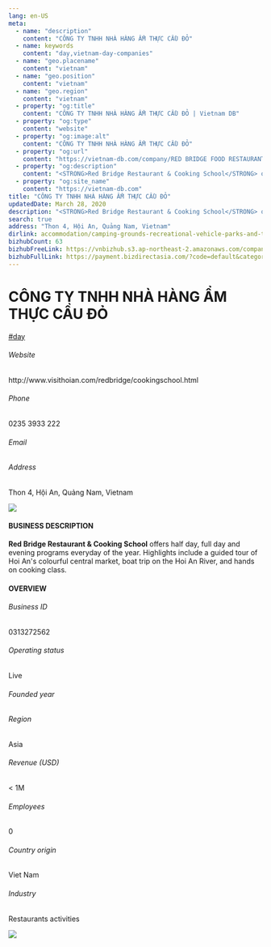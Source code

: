 ```yaml
---
lang: en-US
meta:
  - name: "description"
    content: "CÔNG TY TNHH NHÀ HÀNG ẨM THỰC CẦU ĐỎ"
  - name: keywords
    content: "day,vietnam-day-companies"
  - name: "geo.placename"
    content: "vietnam"
  - name: "geo.position"
    content: "vietnam"
  - name: "geo.region"
    content: "vietnam"
  - property: "og:title"
    content: "CÔNG TY TNHH NHÀ HÀNG ẨM THỰC CẦU ĐỎ | Vietnam DB"
  - property: "og:type"
    content: "website"
  - property: "og:image:alt"
    content: "CÔNG TY TNHH NHÀ HÀNG ẨM THỰC CẦU ĐỎ"
  - property: "og:url"
    content: "https://vietnam-db.com/company/RED BRIDGE FOOD RESTAURANT COMPANY LIMITED-2999055"
  - property: "og:description"
    content: "<STRONG>Red Bridge Restaurant & Cooking School</STRONG> offers half day, full day and evening programs everyday of the year. Highlights include a guided tour of Hoi Ans colourful central market, boat trip on the Hoi An River, and hands on cooking class."
  - property: "og:site_name"
    content: "https://vietnam-db.com"
title: "CÔNG TY TNHH NHÀ HÀNG ẨM THỰC CẦU ĐỎ"
updatedDate: March 28, 2020
description: "<STRONG>Red Bridge Restaurant & Cooking School</STRONG> offers half day, full day and evening programs everyday of the year. Highlights include a guided tour of Hoi Ans colourful central market, boat trip on the Hoi An River, and hands on cooking class."
search: true
address: "Thon 4, Hội An, Quảng Nam, Vietnam"
dirlink: accommodation/camping-grounds-recreational-vehicle-parks-and-trailer-parks/vietnam-day-companies
bizhubCount: 63
bizhubFreeLink: https://vnbizhub.s3.ap-northeast-2.amazonaws.com/companies/vietnam-day-companies_preview.xlsx
bizhubFullLink: https://payment.bizdirectasia.com/?code=default&category=bizhub&item=vietnam-day-companies&redirect=https://vietnam-db.com
---
```



<div class="bd-item">
    <div class="item-content">
        <div class="detail-title-wrap">
            <h1 class="detail-title">
                CÔNG TY TNHH NHÀ HÀNG ẨM THỰC CẦU ĐỎ
            </h1>
        </div>
		<div class="detail-tagslist"><a href="/accommodation/camping-grounds-recreational-vehicle-parks-and-trailer-parks/tags/day" class="detail-tagitem">#day</a></div>
        <h6 class="bd-label">Website</h6>
        <p>http://www.visithoian.com/redbridge/cookingschool.html</p>
		<h6 class="bd-label">Phone</h6>
        <p>0235 3933 222</p>
        <h6 class="bd-label">Email</h6>
        <p><a class="textColorPrimary" href="#"></a></p>
        <h6 class="bd-label">Address</h6>
        <p>Thon 4, Hội An, Quảng Nam, Vietnam</p>
    </div>
</div>

<div class="banner-wrap text-center"><a href="" class="banner-link"><img src="/assets/vndb.com/BannerAds2.jpg" class="banner-img"></a></div>

<div class="bd-item">
    <div class="item-content">
        <h4 class="textColorPrimary item-title">BUSINESS DESCRIPTION</h4>
        <p><STRONG>Red Bridge Restaurant & Cooking School</STRONG> offers half day, full day and evening programs everyday of the year. Highlights include a guided tour of Hoi An's colourful central market, boat trip on the Hoi An River, and hands on cooking class.</p>
    </div>
</div>

<div class="bd-item">
    <div class="item-content">
        <h4 class="textColorPrimary item-title">OVERVIEW</h4>
        <div class="item-info">
            <h6 class="bd-label">Business ID</h6>
            <p>0313272562</p>
        </div>
        <div class="item-info">
            <h6 class="bd-label">Operating status</h6>
            <p>Live<small class="bd-status_dot live"></small></p>
        </div>
        <div class="item-info">
            <h6 class="bd-label">Founded year</h6>
            <p></p>
        </div>
        <div class="item-info">
            <h6 class="bd-label">Region</h6>
            <p>Asia</p>
        </div>
        <div class="item-info">
            <h6 class="bd-label">Revenue (USD)</h6>
            <p>&lt; 1M</p>
        </div>
        <div class="item-info">
            <h6 class="bd-label">Employees</h6>
            <p>0</p>
        </div>
        <div class="item-info">
            <h6 class="bd-label">Country origin</h6>
            <p>Viet Nam</p>
        </div>
        <div class="item-info">
            <h6 class="bd-label">Industry</h6>
            <p>Restaurants activities</p>
        </div>
    </div>
</div>

<div class="banner-wrap text-center"><a href="" class="banner-link"><img src="/assets/vndb.com/BannerAd_04_728x90.jpg" class="banner-img"></a></div>

<CustomPopup popupTitle="ENTER EMAIL TO DOWNLOAD" popupSubTitle="The companies data will be sent to your inbox. Please enter your email." :free="this.$frontmatter.bizhubFreeLink" :paid="this.$frontmatter.bizhubFullLink" :count="this.$frontmatter.bizhubCount"/>

